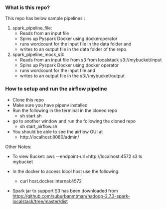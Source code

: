 ### What is this repo?
This repo has below sample pipelines :
1. spark_pipeline_file: 
    * Reads from an input file 
    * Spins up Pyspark Docker using dockeroperator
    * runs wordcount for the input file in the data folder and
    * writes to an output file in the data folder of the repo.
2. spark_pipeline_mock_s3: 
    * Reads from an input file from s3 from localstack s3://mybucket/input
    * Spins up Pyspark Docker using docker operator
    * runs wordcount for the input file   and
    * writes to an output file in the s3://mybucket/output 
 

### How to setup and run the airflow pipeline

* Clone this repo
* Make sure you have pipenv installed
* Run the following in the terminal in the cloned repo
    * sh start.sh
* go to another window and run the following the cloned repo
    * sh start_airflow.sh
* You should be able to see the airflow GUI at 
    * http://localhost:8080/admin/


Other Notes:

* To view Bucket:   aws --endpoint-url=http://localhost:4572 s3 ls mybucket

* In the docker to access locol host use the following: 
    * curl host.docker.internal:4572

* Spark jar  to support S3 has been downloaded from https://github.com/suburbanmtman/hadoop-2.7.3-spark-localstack/tree/master/dist